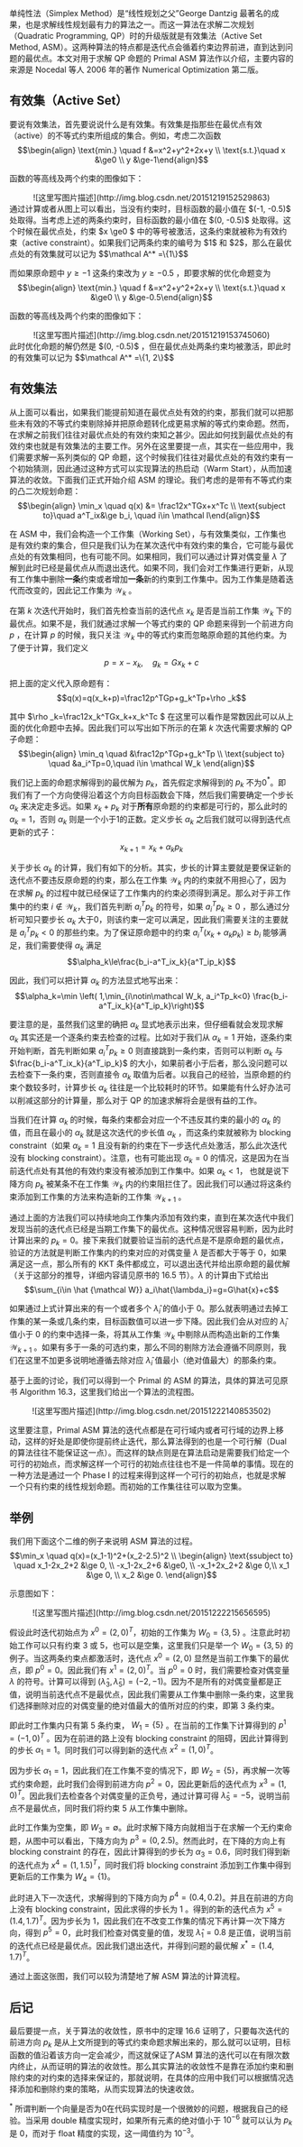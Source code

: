 单纯性法（Simplex Method）是“线性规划之父”George Dantzig 最著名的成果，也是求解线性规划最有力的算法之一。而这一算法在求解二次规划（Quadratic Programming, QP）时的升级版就是有效集法（Active Set Method, ASM）。这两种算法的特点都是迭代点会循着约束边界前进，直到达到问题的最优点。本文对用于求解 QP 命题的 Primal ASM 算法作以介绍，主要内容的来源是 Nocedal 等人 2006 年的著作 Numerical Optimization 第二版。

## 有效集（Active Set）
要说有效集法，首先要说说什么是有效集。有效集是指那些在最优点有效（active）的不等式约束所组成的集合。例如，考虑二次函数
$$\begin{align} \text{min.} \quad f &=x^2+y^2+2x+y \\  \text{s.t.}\quad  x &\ge0   \\ y &\ge-1\end{align}$$

函数的等高线及两个约束的图像如下：
<center>![这里写图片描述](http://img.blog.csdn.net/20151219152529863)</center>
通过计算或者从图上可以看出，当没有约束时，目标函数的最小值在 $(-1, -0.5)$ 处取得。当考虑上述的两条约束时，目标函数的最小值在 $(0, -0.5)$ 处取得。这个时候在最优点处，约束 $x \ge0 $ 中的等号被激活，这条约束就被称为有效约束（active constraint）。如果我们记两条约束的编号为 $1$ 和 $2$，那么在最优点处的有效集就可以记为
$$\mathcal A^* =\{1\}$$

而如果原命题中 $y \ge-1$ 这条约束改为 $y \ge-0.5$ ，即要求解的优化命题变为
$$\begin{align} \text{min.} \quad f &=x^2+y^2+2x+y \\  \text{s.t.}\quad  x &\ge0   \\ y &\ge-0.5\end{align}$$

函数的等高线及两个约束的图像如下：
<center> ![这里写图片描述](http://img.blog.csdn.net/20151219153745060)</center>
此时优化命题的解仍然是 $(0, -0.5)$ ，但在最优点处两条约束均被激活，即此时的有效集可以记为
$$\mathcal A^* =\{1, 2\}$$

## 有效集法
从上面可以看出，如果我们能提前知道在最优点处有效的约束，那我们就可以把那些未有效的不等式约束剔除掉并把原命题转化成更易求解的等式约束命题。然而，在求解之前我们往往对最优点处的有效约束知之甚少。因此如何找到最优点处的有效约束也就是有效集法的主要工作。另外在这里要提一点，其实在一些应用中，我们需要求解一系列类似的 QP 命题，这个时候我们往往对最优点处的有效约束有一个初始猜测，因此通过这种方式可以实现算法的热启动（Warm Start），从而加速算法的收敛。下面我们正式开始介绍 ASM 的理论。我们考虑的是带有不等式约束的凸二次规划命题：
$$\begin{align} \min_x  \quad q(x) &= \frac12x^TGx+x^Tc \\ \text{subject to}\quad a^T_ix&\ge b_i, \quad i\in \mathcal I\end{align}$$

在 ASM 中，我们会构造一个工作集（Working Set），与有效集类似，工作集也是有效约束的集合，但只是我们认为在某次迭代中有效约束的集合，它可能与最优点处的有效集相同，也有可能不同。如果相同，我们可以通过计算对偶变量 $\lambda$ 了解到此时已经是最优点从而退出迭代。如果不同，我们会对工作集进行更新，从现有工作集中删除**一条**约束或者增加**一条**新的约束到工作集中。因为工作集是随着迭代而改变的，因此记工作集为 $\mathcal W_k$ 。

在第 $k$ 次迭代开始时，我们首先检查当前的迭代点 $x_k$ 是否是当前工作集 $\mathcal W_k$ 下的最优点。如果不是，我们就通过求解一个等式约束的 QP 命题来得到一个前进方向 $p$ ，在计算 $p$ 的时候，我只关注 $\mathcal W_k$ 中的等式约束而忽略原命题的其他约束。为了便于计算，我们定义
$$p=x-x_k,\quad g_k=Gx_k+c$$

把上面的定义代入原命题有：
$$q(x)=q(x_k+p)=\frac12p^TGp+g_k^Tp+\rho _k$$

其中 $\rho _k=\frac12x_k^TGx_k+x_k^Tc $ 在这里可以看作是常数因此可以从上面的优化命题中去掉。因此我们可以写出如下所示的在第 $k$ 次迭代需要求解的 QP 子命题：
$$\begin{align} \min_q \quad &\frac12p^TGp+g_k^Tp \\ \text{subject to} \quad &a_i^Tp=0,\quad i\in \mathcal W_k \end{align}$$

我们记上面的命题求解得到的最优解为 $p_k$，首先假定求解得到的 $p_k$ 不为0$^*$。即我们有了一个方向使得沿着这个方向目标函数会下降，然后我们需要确定一个步长 $\alpha_k$ 来决定走多远。如果 $x_k+p_k$ 对于**所有**原命题的约束都是可行的，那么此时的 $\alpha_k=1$，否则 $\alpha_k$ 则是一个小于1的正数。定义步长 $\alpha_k$ 之后我们就可以得到迭代点更新的式子：
$$x_{k+1}=x_k+\alpha_kp_k$$

关于步长 $\alpha_k$ 的计算，我们有如下的分析。其实，步长的计算主要就是要保证新的迭代点不要违反原命题的约束，那么在工作集 $\mathcal W_k$ 内的约束就不用担心了，因为在求解 $p_k$ 的过程中就已经保证了工作集内的约束必须得到满足。那么对于非工作集中的约束 $i \notin \mathcal W_k$，我们首先判断 $a_i^Tp_k$ 的符号，如果 $a_i^Tp_k\ge 0$ ，那么通过分析可知只要步长 $\alpha_k$ 大于0，则该约束一定可以满足，因此我们需要关注的主要就是 $a_i^Tp_k<0$ 的那些约束。为了保证原命题中的约束 $a_i^T(x_k+\alpha_kp_k)\ge b_i$ 能够满足，我们需要使得 $\alpha_k$ 满足
$$\alpha_k\le\frac{b_i-a^T_ix_k}{a^T_ip_k}$$

因此，我们可以把计算 $\alpha_k$ 的方法显式地写出来：
$$\alpha_k=\min \left( 1,\min_{i\notin\mathcal W_k, a_i^Tp_k<0} \frac{b_i-a^T_ix_k}{a^T_ip_k}\right)$$

要注意的是，虽然我们这里的确把 $\alpha_k$ 显式地表示出来，但仔细看就会发现求解 $\alpha_k$ 其实还是一个逐条约束去检查的过程。比如对于我们从 $\alpha_k = 1$ 开始，逐条约束开始判断，首先判断如果 $a_i^Tp_k\ge 0$ 则直接跳到一条约束，否则可以判断 $\alpha_k$ 与 $\frac{b_i-a^T_ix_k}{a^T_ip_k}$ 的大小，如果前者小于后者，那么没问题可以去检查下一条约束，否则直接令 $\alpha_k$ 取值为后者。以我自己的经验，当原命题的约束个数较多时，计算步长 $\alpha_k$ 往往是一个比较耗时的环节。如果能有什么好办法可以削减这部分的计算量，那么对于 QP 的加速求解将会是很有益的工作。

当我们在计算 $\alpha_k$ 的时候，每条约束都会对应一个不违反其约束的最小的 $\alpha_k$ 的值，而且在最小的 $\alpha_k$ 就是这次迭代的步长值 $\alpha_k$ ，而这条约束就被称为 blocking constraint（如果 $\alpha_k=1$ 且没有新的约束在下一步迭代点处激活，那么此次迭代没有 blocking constraint）。注意，也有可能出现 $\alpha_k=0$ 的情况，这是因为在当前迭代点处有其他的有效约束没有被添加到工作集中。如果 $\alpha_k<1$， 也就是说下降方向 $p_k$ 被某条不在工作集 $\mathcal W_k$ 内的约束阻拦住了。因此我们可以通过将这条约束添加到工作集的方法来构造新的工作集 $\mathcal W_{k+1}$ 。

通过上面的方法我们可以持续地向工作集内添加有效约束，直到在某次迭代中我们发现当前的迭代点已经是当期工作集下的最优点。这种情况很容易判断，因为此时计算出来的 $p_k=0$。接下来我们就要验证当前的迭代点是不是原命题的最优点，验证的方法就是判断工作集内的约束对应的对偶变量 $\lambda$ 是否都大于等于 0，如果满足这一点，那么所有的 KKT 条件都成立，可以退出迭代并给出原命题的最优解（关于这部分的推导，详细内容请见原书的 16.5 节）。$\lambda$ 的计算由下式给出
$$\sum_{i\in \hat {\mathcal W}} a_i\hat{\lambda_i}=g=G\hat{x}+c$$

如果通过上式计算出来的有一个或者多个 $\hat{\lambda}_i$ 的值小于 0。那么就表明通过去掉工作集的某一条或几条约束，目标函数值可以进一步下降。因此我们会从对应的 $\hat{\lambda}_i$ 值小于 0 的约束中选择一条，将其从工作集 $\mathcal W_k$ 中剔除从而构造出新的工作集 $\mathcal W_{k+1}$ 。如果有多于一条的可选约束，那么不同的剔除方法会遵循不同原则，我们在这里不加更多说明地遵循去除对应 $\hat{\lambda}_i$ 值最小（绝对值最大）的那条约束。

基于上面的讨论，我们可以得到一个 Primal 的 ASM 的算法，具体的算法可见原书 Algorithm 16.3，这里我们给出一个算法的流程图。

<center>![这里写图片描述](http://img.blog.csdn.net/20151222140853502) </center>

这里要注意，Primal ASM 算法的迭代点都是在可行域内或者可行域的边界上移动，这样的好处是即使你提前终止迭代，那么算法得到的也是一个可行解（Dual 的算法往往不能保证这一点）。而这样的缺点则是在算法启动是需要我们给定一个可行的初始点，而求解这样一个可行的初始点往往也不是一件简单的事情。现在的一种方法是通过一个 Phase I 的过程来得到这样一个可行的初始点，也就是求解一个只有约束的线性规划命题。而初始的工作集往往可以取为空集。

## 举例
我们用下面这个二维的例子来说明 ASM 算法的过程。
$$\min_x  \quad q(x)=(x_1-1)^2+(x_2-2.5)^2  \\ \begin{align} \text{ssubject to} \quad x_1-2x_2+2 &\ge 0, \\ -x_1-2x_2+6 &\ge0, \\ -x_1+2x_2+2 &\ge 0,\\ x_1 &\ge 0, \\ x_2 &\ge 0.
 \end{align}$$

示意图如下：
<center>![这里写图片描述](http://img.blog.csdn.net/20151222215656595)</center>

假设此时迭代初始点为 $x^0 = (2,0)^T$，初始的工作集为 $W_0 = \{3,5\}$ 。注意此时初始工作可以只有约束 3 或 5，也可以是空集，这里我们只是举一个 $W_0 = \{3,5\}$ 的例子。当这两条约束点都激活时，迭代点 $x^0 = (2,0)$ 显然是当前工作集下的最优点，即 $p^0=0$。因此我们有 $x^1 = (2,0)^T$。当 $p^0=0$ 时，我们需要检查对偶变量 $\lambda$ 的符号。计算可以得到 $(\hat {\lambda}_3, \hat {\lambda}_5)=(-2,-1)$。因为不是所有的对偶变量都是正值，说明当前迭代点不是最优点，因此我们需要从工作集中删除一条约束，这里我们选择删除对应的对偶变量的绝对值最大的值所对应的约束，即第 3 条约束。

即此时工作集内只有第 5 条约束， $W_1 = \{5\}$ 。在当前的工作集下计算得到的 $p^1=(-1,0)^T$ 。因为在前进的路上没有 blocking constraint 的阻碍，因此计算得到的步长 $\alpha_1=1$。同时我们可以得到新的迭代点 $x^2=(1,0)^T$。

因为步长 $\alpha_1=1$，因此我们在工作集不变的情况下，即 $W_2 = \{5\}$，再求解一次等式约束命题，此时我们会得到前进方向 $p^2=0$，因此更新后的迭代点为 $x^3 = (1,0)^T$。因此我们去检查各个对偶变量的正负号，通过计算可得 $\hat {\lambda}_5=-5$，说明当前点不是最优点，同时我们将约束 5 从工作集中删除。

此时工作集为空集，即 $W_3 = \emptyset$。此时求解下降方向就相当于在求解一个无约束命题，从图中可以看出，下降方向为 $p^3=(0, 2.5)$。然而此时，在下降的方向上有 blocking constraint 的存在，因此计算得到的步长为 $\alpha_3=0.6$，同时我们得到新的迭代点为 $x^4 = (1,1.5)^T$，同时我们将 blocking constraint 添加到工作集中得到更新后的工作集为 $W_4 = \{1\}$。

此时进入下一次迭代，求解得到的下降方向为 $p^4=(0.4, 0.2)$。并且在前进的方向上没有 blocking constraint，因此求得的步长为 1 。得到的新的迭代点为 $x^5 = (1.4,1.7)^T$。因为步长为 1，因此我们在不改变工作集的情况下再计算一次下降方向，得到 $p^5=0$，此时我们检查对偶变量的值，发现 $\hat {\lambda}_1=0.8$ 是正值，说明当前的迭代点已经是最优点。因此我们退出迭代，并得到问题的最优解 $x^* = (1.4,1.7)^T$。

通过上面这张图，我们可以较为清楚地了解 ASM 算法的计算流程。

## 后记

最后要提一点，关于算法的收敛性，原书中的定理 16.6 证明了，只要每次迭代的前进方向 $p_k$ 是从上文所提到的等式约束命题求解出来的，那么就可以证明，目标函数的值沿着该方向一定会减少，而这就保证了ASM 算法的迭代可以在有限次数内终止，从而证明的算法的收敛性。那么其实算法的收敛性不是靠在添加约束和删除约束的对约束的选择来保证的，那就说明，在具体的应用中我们可以根据情况选择添加和删除约束的策略，从而实现算法的快速收敛。

$^*$ 所谓判断一个向量是否为0在代码实现时是一个很微妙的问题，根据我自己的经验。当采用 double 精度实现时，如果所有元素的绝对值小于 $10^{-6}$ 就可以认为 $p_k$ 是 0，而对于 float 精度的实现，这一阈值约为 $10^{-3}$。



